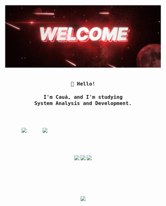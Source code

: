 <h1></h1>
<p align="center"><img src="https://github.com/Nun3s01/Nun3s01/blob/main/resources/tenor.gif" width="550px"/></p>
<h1></h1>
<h3 align="center"><samp>👋 Hello!</samp></h3>
<h3 align="center">
  <samp>I'm Cauã, and I'm studying</samp>
  <samp>
    </br> System Analysis and Development.
  </samp>
  <samp>
    </br>   <! -- /\/\ continuação do parágrafo de cima /\/\ -->
  </samp>
</h3>

<h1></h1>

</br>
<p align="center">
  <img src="https://github-readme-stats.vercel.app/api?username=Nun3s01&show=reviews&show_icons=true&theme=shadow_red&icon_color=ff0000&title_color=ffffff&text_color=ededed&bg_color=070417"width="380"/>
  <img src="https://github-readme-stats.vercel.app/api/top-langs/?username=Nun3s01&layout=compact&show_icons=true&theme=shadow_red&icon_color=ff0000&title_color=ffffff&text_color=ededed&bg_color=070417" width="383" align="right"/>
</p>

<h1></h1>

</br>
<p align="center">
  <img src="https://github-readme-stats.vercel.app/api/pin/?username=Nun3s01&repo=bhaskara.s-algorithm&theme=shadow_red&icon_color=ff0000&text_color=ededed&title_color=ffffff&bg_color=070417" width="300" />
  <img src="https://github-readme-stats.vercel.app/api/pin/?username=Nun3s01&repo=hello-world&theme=shadow_red&icon_color=ff0000&text_color=ededed&title_color=ffffff&bg_color=070417" width="300"/> 
  <img src="https://github-readme-stats.vercel.app/api/pin/?username=Nun3s01&repo=converting-seconds.py&theme=shadow_red&icon_color=ff0000&text_color=ededed&title_color=ffffff&bg_color=070417" width="257" align=""/>
</p>

</br>
</br>
</br>
</br>
</br>
<p align="center" background_color="#070417">
  <img src="https://komarev.com/ghpvc/?username=Nun3s01&style=plastic&color=blue"/>
</p>
